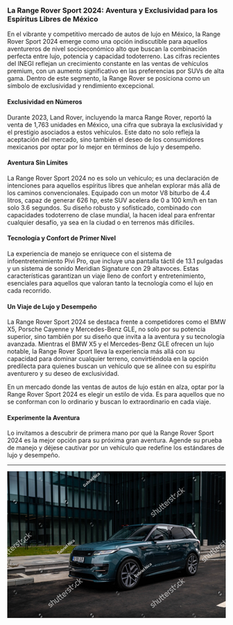 ### La Range Rover Sport 2024: Aventura y Exclusividad para los Espíritus Libres de México

En el vibrante y competitivo mercado de autos de lujo en México, la Range Rover Sport 2024 emerge como una opción indiscutible para aquellos aventureros de nivel socioeconómico alto que buscan la combinación perfecta entre lujo, potencia y capacidad todoterreno. Las cifras recientes del INEGI reflejan un crecimiento constante en las ventas de vehículos premium, con un aumento significativo en las preferencias por SUVs de alta gama. Dentro de este segmento, la Range Rover se posiciona como un símbolo de exclusividad y rendimiento excepcional.

#### Exclusividad en Números

Durante 2023, Land Rover, incluyendo la marca Range Rover, reportó la venta de 1,763 unidades en México, una cifra que subraya la exclusividad y el prestigio asociados a estos vehículos. Este dato no solo refleja la aceptación del mercado, sino también el deseo de los consumidores mexicanos por optar por lo mejor en términos de lujo y desempeño.

#### Aventura Sin Límites

La Range Rover Sport 2024 no es solo un vehículo; es una declaración de intenciones para aquellos espíritus libres que anhelan explorar más allá de los caminos convencionales. Equipado con un motor V8 biturbo de 4.4 litros, capaz de generar 626 hp, este SUV acelera de 0 a 100 km/h en tan solo 3.6 segundos. Su diseño robusto y sofisticado, combinado con capacidades todoterreno de clase mundial, la hacen ideal para enfrentar cualquier desafío, ya sea en la ciudad o en terrenos más difíciles.

#### Tecnología y Confort de Primer Nivel

La experiencia de manejo se enriquece con el sistema de infoentretenimiento Pivi Pro, que incluye una pantalla táctil de 13.1 pulgadas y un sistema de sonido Meridian Signature con 29 altavoces. Estas características garantizan un viaje lleno de confort y entretenimiento, esenciales para aquellos que valoran tanto la tecnología como el lujo en cada recorrido.

#### Un Viaje de Lujo y Desempeño

La Range Rover Sport 2024 se destaca frente a competidores como el BMW X5, Porsche Cayenne y Mercedes-Benz GLE, no solo por su potencia superior, sino también por su diseño que invita a la aventura y su tecnología avanzada. Mientras el BMW X5 y el Mercedes-Benz GLE ofrecen un lujo notable, la Range Rover Sport lleva la experiencia más allá con su capacidad para dominar cualquier terreno, convirtiéndola en la opción predilecta para quienes buscan un vehículo que se alinee con su espíritu aventurero y su deseo de exclusividad.

En un mercado donde las ventas de autos de lujo están en alza, optar por la Range Rover Sport 2024 es elegir un estilo de vida. Es para aquellos que no se conforman con lo ordinario y buscan lo extraordinario en cada viaje. 

#### Experimente la Aventura

Lo invitamos a descubrir de primera mano por qué la Range Rover Sport 2024 es la mejor opción para su próxima gran aventura. Agende su prueba de manejo y déjese cautivar por un vehículo que redefine los estándares de lujo y desempeño.

---

![Range Rover Sport](range1.png)

